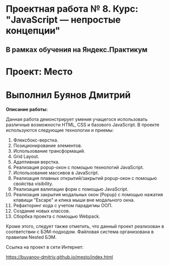 # Проектная работа № 8. Курс: "JavaScript — непростые концепции"

## В рамках обучения на Яндекс.Практикум

# Проект: Место

# Выполнил Буянов Дмитрий

**Описание работы:**

Данная работа демонстрирует умения учащегося использовать различные возможности HTML, CSS и базового JavaScript.
В проекте используются следующие технологии и приемы:
1. Флексбокс-верстка.
2. Позиционирование элементов.
3. Использование трансформаций.
5. Grid Layout.
6. Адаптивная верстка.
7. Реализация popup-окон с помощью технологий JavaScript.
8. Использование массивов в JavaScript.
9. Реализация плавных открытий/закрытий popup-окон с помощью свойства visibility.
10. Реализация валилации форм с помощью JavaScript.
11. Реализация закрытия модальных окон (Popup) с помощью нажатия клавищи "Escape" и клика мыши вне модального окна.
12. Рефакторинг кода с учетом парадигмы ООП.
13. Создание новых классов.
14. Сборбка проекта с помощью Webpack.

Кроме этого, следует также отметить, что данный проект реализован в соответствии с БЭМ-подходом.
Файловая система организована в правилам Nested БЭМ.

Ссылка на проект в сети Интернет:

https://buyanov-dmitriy.github.io/mesto/index.html
